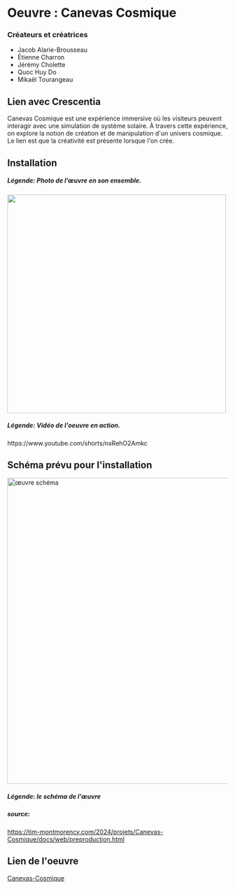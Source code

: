 # Oeuvre : Canevas Cosmique
### Créateurs et créatrices
- Jacob Alarie-Brousseau
- Étienne Charron
- Jérémy Cholette
- Quoc Huy Do
- Mikaël Tourangeau

## Lien avec Crescentia
Canevas Cosmique est une expérience immersive où les visiteurs peuvent interagir avec une simulation de système solaire. À travers cette expérience, on explore la notion de création et de manipulation d'un univers cosmique. Le lien est que la créativité est présente lorsque l'on crée.

## Installation
<h5>Légende: Photo de l’œuvre en son ensemble.</h5>
<img src="medias/œuvre_vue_globale.jpg" width="500"/>

<h5>Légende: Vidéo de l'oeuvre en action.</h5>
https://www.youtube.com/shorts/nxRehO2Amkc





## Schéma prévu pour l'installation
<img src="medias/oeuvre_schéma.png" alt="œuvre schéma" width="700"/>
<h5>Légende: le schéma de l'œuvre</h5>

<h5> source: </h5> 

https://tim-montmorency.com/2024/projets/Canevas-Cosmique/docs/web/preproduction.html

## Lien de l'oeuvre
[Canevas-Cosmique](https://tim-montmorency.com/2024/projets/Canevas-Cosmique/docs/web/index.html)
